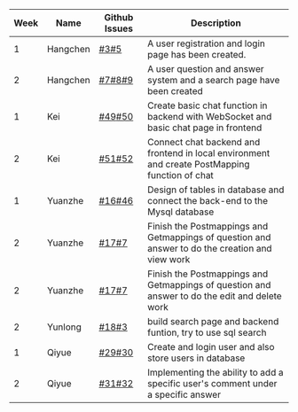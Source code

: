 | **Week** | **Name** | **Github Issues**                                                                                                                                                                                                               | **Description**                                                                                 |
|----------|----------|---------------------------------------------------------------------------------------------------------------------------------------------------------------------------------------------------------------------------------|-------------------------------------------------------------------------------------------------|
| 1        | Hangchen | [#3](https://github.com/sopra-fs23-group-38/sopra-fs23-38-client/issues/3)[#5](https://github.com/sopra-fs23-group-38/sopra-fs23-38-client/issues/5)                                                                            | A user registration and login page has been created.                                            |
| 2        | Hangchen | [#7](https://github.com/sopra-fs23-group-38/sopra-fs23-38-client/issues/7)[#8](https://github.com/sopra-fs23-group-38/sopra-fs23-38-client/issues/8)[#9 ](https://github.com/sopra-fs23-group-38/sopra-fs23-38-client/issues/9) | A user question and answer system and a search page have been created                           |
| 1        | Kei      | [#49](https://github.com/sopra-fs23-group-38/sopra-fs23-38-server/issues/49)[#50](https://github.com/sopra-fs23-group-38/sopra-fs23-38-server/issues/50)                                                                        | Create basic chat function in backend with WebSocket and basic chat page in frontend            |
| 2        | Kei      | [#51](https://github.com/sopra-fs23-group-38/sopra-fs23-38-client/issues/51)[#52](https://github.com/sopra-fs23-group-38/sopra-fs23-38-server/issues/52)                                                                        | Connect chat backend and frontend in local environment and create PostMapping function of chat  |
| 1        | Yuanzhe      | [#16](https://github.com/sopra-fs23-group-38/sopra-fs23-38-server/issues/16)[#46](https://github.com/sopra-fs23-group-38/sopra-fs23-38-server/issues/46)                                                                        | Design of tables in database and connect the back-end to the Mysql database                     |
| 2        | Yuanzhe      | [#17](https://github.com/sopra-fs23-group-38/sopra-fs23-38-server/issues/17)[#7](https://github.com/sopra-fs23-group-38/sopra-fs23-38-server/issues/7)                                                                          | Finish the Postmappings and Getmappings of question and answer to do the creation and view work |
| 2        | Yuanzhe      | [#17](https://github.com/sopra-fs23-group-38/sopra-fs23-38-server/issues/17)[#7](https://github.com/sopra-fs23-group-38/sopra-fs23-38-server/issues/7)                                                                          | Finish the Postmappings and Getmappings of question and answer to do the edit and delete work   |
| 2        | Yunlong      | [#18](https://github.com/sopra-fs23-group-38/sopra-fs23-38-server/issues/18)[#3](https://github.com/sopra-fs23-group-38/sopra-fs23-38-server/issues/3)                                                                          | build search page and backend funtion, try to use sql search                                    |
| 1        | Qiyue      | [#29](https://github.com/sopra-fs23-group-38/sopra-fs23-38-server/issues/29)[#30](https://github.com/sopra-fs23-group-38/sopra-fs23-38-server/issues/30)                                                                        | Create and login user and also store users in database                                          |
| 2        | Qiyue      | [#31](https://github.com/sopra-fs23-group-38/sopra-fs23-38-server/issues/31)[#32](https://github.com/sopra-fs23-group-38/sopra-fs23-38-server/issues/32)                                                                        | Implementing the ability to add a specific user's comment under a specific answer               |
